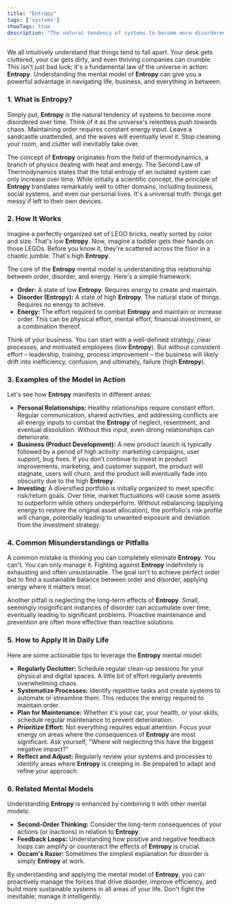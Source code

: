 ```yaml
---
title: "Entropy"
tags: ['systems']
showTags: true
description: "The natural tendency of systems to become more disordered over time. Maintaining order requires constant energy input."
---
```



We all intuitively understand that things tend to fall apart. Your desk gets cluttered, your car gets dirty, and even thriving companies can crumble. This isn't just bad luck; it's a fundamental law of the universe in action: **Entropy**. Understanding the mental model of **Entropy** can give you a powerful advantage in navigating life, business, and everything in between.

### 1. What is Entropy?

Simply put, **Entropy** is the natural tendency of systems to become more disordered over time. Think of it as the universe's relentless push towards chaos. Maintaining order requires constant energy input. Leave a sandcastle unattended, and the waves will eventually level it. Stop cleaning your room, and clutter will inevitably take over.

The concept of **Entropy** originates from the field of thermodynamics, a branch of physics dealing with heat and energy. The Second Law of Thermodynamics states that the total entropy of an isolated system can only increase over time. While initially a scientific concept, the principle of **Entropy** translates remarkably well to other domains, including business, social systems, and even our personal lives. It's a universal truth: things get messy if left to their own devices.

### 2. How It Works

Imagine a perfectly organized set of LEGO bricks, neatly sorted by color and size. That's low **Entropy**. Now, imagine a toddler gets their hands on those LEGOs. Before you know it, they're scattered across the floor in a chaotic jumble. That's high **Entropy**.

The core of the **Entropy** mental model is understanding this relationship between order, disorder, and energy. Here's a simple framework:

*   **Order:** A state of low **Entropy**. Requires energy to create and maintain.
*   **Disorder (Entropy):** A state of high **Entropy**. The natural state of things. Requires no energy to achieve.
*   **Energy:** The effort required to combat **Entropy** and maintain or increase order. This can be physical effort, mental effort, financial investment, or a combination thereof.

Think of your business. You can start with a well-defined strategy, clear processes, and motivated employees (low **Entropy**). But without consistent effort – leadership, training, process improvement – the business will likely drift into inefficiency, confusion, and ultimately, failure (high **Entropy**).

### 3. Examples of the Model in Action

Let's see how **Entropy** manifests in different areas:

*   **Personal Relationships:** Healthy relationships require constant effort. Regular communication, shared activities, and addressing conflicts are all energy inputs to combat the **Entropy** of neglect, resentment, and eventual dissolution. Without this input, even strong relationships can deteriorate.
*   **Business (Product Development):** A new product launch is typically followed by a period of high activity: marketing campaigns, user support, bug fixes. If you don’t continue to invest in product improvements, marketing, and customer support, the product will stagnate, users will churn, and the product will eventually fade into obscurity due to the high **Entropy**.
*   **Investing:** A diversified portfolio is initially organized to meet specific risk/return goals. Over time, market fluctuations will cause some assets to outperform while others underperform. Without rebalancing (applying energy to restore the original asset allocation), the portfolio's risk profile will change, potentially leading to unwanted exposure and deviation from the investment strategy.

### 4. Common Misunderstandings or Pitfalls

A common mistake is thinking you can completely eliminate **Entropy**. You can't. You can only manage it. Fighting against **Entropy** indefinitely is exhausting and often unsustainable. The goal isn't to achieve perfect order but to find a sustainable balance between order and disorder, applying energy where it matters most.

Another pitfall is neglecting the long-term effects of **Entropy**. Small, seemingly insignificant instances of disorder can accumulate over time, eventually leading to significant problems. Proactive maintenance and prevention are often more effective than reactive solutions.

### 5. How to Apply It in Daily Life

Here are some actionable tips to leverage the **Entropy** mental model:

*   **Regularly Declutter:** Schedule regular clean-up sessions for your physical and digital spaces. A little bit of effort regularly prevents overwhelming chaos.
*   **Systematize Processes:** Identify repetitive tasks and create systems to automate or streamline them. This reduces the energy required to maintain order.
*   **Plan for Maintenance:** Whether it's your car, your health, or your skills, schedule regular maintenance to prevent deterioration.
*   **Prioritize Effort:** Not everything requires equal attention. Focus your energy on areas where the consequences of **Entropy** are most significant. Ask yourself, "Where will neglecting this have the biggest negative impact?"
*   **Reflect and Adjust:** Regularly review your systems and processes to identify areas where **Entropy** is creeping in. Be prepared to adapt and refine your approach.

### 6. Related Mental Models

Understanding **Entropy** is enhanced by combining it with other mental models:

*   **Second-Order Thinking:** Consider the long-term consequences of your actions (or inactions) in relation to **Entropy**.
*   **Feedback Loops:** Understanding how positive and negative feedback loops can amplify or counteract the effects of **Entropy** is crucial.
*   **Occam's Razor:** Sometimes the simplest explanation for disorder is simply **Entropy** at work.

By understanding and applying the mental model of **Entropy**, you can proactively manage the forces that drive disorder, improve efficiency, and build more sustainable systems in all areas of your life. Don't fight the inevitable; manage it intelligently.

